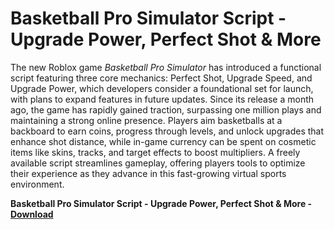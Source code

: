 <h1>Basketball Pro Simulator Script - Upgrade Power, Perfect Shot & More</h1>

The new Roblox game *Basketball Pro Simulator* has introduced a functional script featuring three core mechanics: Perfect Shot, Upgrade Speed, and Upgrade Power, which developers consider a foundational set for launch, with plans to expand features in future updates. Since its release a month ago, the game has rapidly gained traction, surpassing one million plays and maintaining a strong online presence. Players aim basketballs at a backboard to earn coins, progress through levels, and unlock upgrades that enhance shot distance, while in-game currency can be spent on cosmetic items like skins, tracks, and target effects to boost multipliers. A freely available script streamlines gameplay, offering players tools to optimize their experience as they advance in this fast-growing virtual sports environment.

**Basketball Pro Simulator Script - Upgrade Power, Perfect Shot &amp; More - [Download](https://www.dlgram.com/public/files/api.php?shortened=iLZwXo)**


